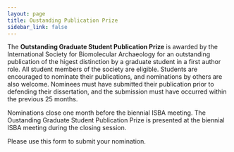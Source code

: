 ```yaml
---
layout: page
title: Oustanding Publication Prize
sidebar_link: false
---
```


The <b>Outstanding Graduate Student Publication Prize</b> is awarded by the International Society for Biomolecular Archaeology for an outstanding publication of the higest distinction by a graduate student in a first author role. All student members of the society are eligible. Students are encouraged to nominate their publications, and nominations by others are also welcome. Nominees must have submitted their publication prior to defending their dissertation, and the submission must have occurred within the previous 25 months. 

Nominations close one month before the biennial ISBA meeting. The Oustanding Graduate Student Publication Prize is presented at the biennial ISBA meeting 
during the closing session.

Please use this form to submit your nomination. 
